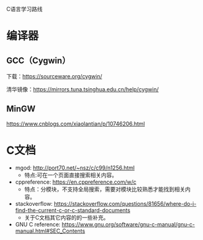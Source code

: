 C语言学习路线

# 编译器

## GCC（Cygwin）

下载：https://sourceware.org/cygwin/

清华镜像：https://mirrors.tuna.tsinghua.edu.cn/help/cygwin/

## MinGW

https://www.cnblogs.com/xiaolantian/p/10746206.html

# C文档

- mgod: http://port70.net/~nsz/c/c99/n1256.html
  - 特点:可在一个页面直接搜索相关内容。
- cppreference: https://en.cppreference.com/w/c
  - 特点：分模块，不支持全局搜索，需要对模块比较熟悉才能找到相关内容。
- stackoverflow: https://stackoverflow.com/questions/81656/where-do-i-find-the-current-c-or-c-standard-documents
  - 关于C文档其它内容的的一些补充。
- GNU C reference: https://www.gnu.org/software/gnu-c-manual/gnu-c-manual.html#SEC_Contents

